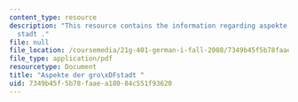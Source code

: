 ```yaml
---
content_type: resource
description: "This resource contains the information regarding aspekte der gro\xDF\
  stadt ."
file: null
file_location: /coursemedia/21g-401-german-i-fall-2008/7349b45f5b78faaea18084c551f93620_MIT21G_401F08_groastadt.pdf
file_type: application/pdf
resourcetype: Document
title: "Aspekte der gro\xDFstadt "
uid: 7349b45f-5b78-faae-a180-84c551f93620
---
```

